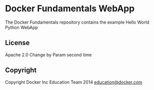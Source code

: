 Docker Fundamentals WebApp
==========================

The Docker Fundamentals repository contains the example Hello World Python WebApp

## License

Apache 2.0
Change by Param second time
## Copyright

Copyright Docker Inc Education Team 2014 <education@docker.com>
